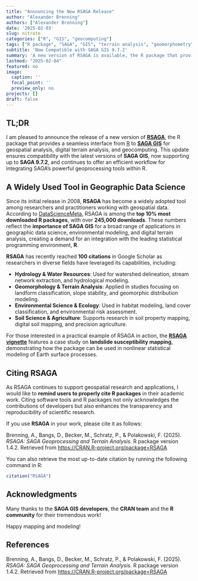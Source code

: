 ```yaml
---
title: "Announcing the New RSAGA Release"
author: "Alexander Brenning"
authors: ["Alexander Brenning"]
date: '2025-02-03'
slug: nitrate
categories: ["R", "GIS", "geocomputing"]
tags: ["R package", "SAGA", "GIS", "terrain analysis", "geomorphometry", "geocomputation", "open-source software"]
subtitle: 'Now Compatible with SAGA GIS 9.7.2'
summary: 'A new version of RSAGA is available, the R package that provides an interface to SAGA GIS for geospatial analysis, digital terrain analysis, and geocomputing...'
lastmod: "2025-02-04"
featured: no
image:
  caption: ''
  focal_point: ''
  preview_only: no
projects: []
draft: false
---
```

<link href="{{< blogdown/postref >}}index_files/panelset/panelset.css" rel="stylesheet" />
<script src="{{< blogdown/postref >}}index_files/panelset/panelset.js"></script>








## TL;DR

I am pleased to announce the release of a new version of **[RSAGA](https://CRAN.R-project.org/package=RSAGA)**, the R package that provides a seamless interface from [R](https://www.r-project.org/) to **[SAGA GIS](https://saga-gis.sourceforge.io/en/index.html)** for geospatial analysis, digital terrain analysis, and geocomputing. This update ensures compatibility with the latest versions of **SAGA GIS**, now supporting up to **SAGA 9.7.2**, and continues to offer an efficient workflow for integrating SAGA’s powerful geoprocessing tools within R.



## A Widely Used Tool in Geographic Data Science

Since its initial release in 2008, **RSAGA** has become a widely adopted tool among researchers and practitioners working with geospatial data. According to [DataScienceMeta](https://www.datasciencemeta.com/rpackages?utm_source=chatgpt.com), RSAGA is among the **top 10% most downloaded R packages**, with over **245,000 downloads**. These numbers reflect the **importance of SAGA GIS** for a broad range of applications in geographic data science, environmental modeling, and digital terrain analysis, creating a demand for an integration with the leading statistical programming environment, **R**.

**RSAGA** has recently reached **100 citations** in Google Scholar as researchers in diverse fields have leveraged its capabilities, including:

- **Hydrology & Water Resources**: Used for watershed delineation, stream network extraction, and hydrological modeling.
- **Geomorphology & Terrain Analysis**: Applied in studies focusing on landform classification, slope stability, and geomorphic distribution modeling.
- **Environmental Science & Ecology**: Used in habitat modeling, land cover classification, and environmental risk assessment.
- **Soil Science & Agriculture**: Supports research in soil property mapping, digital soil mapping, and precision agriculture.

For those interested in a practical example of RSAGA in action, the **[RSAGA vignette](https://cran.r-project.org/web/packages/RSAGA/vignettes/RSAGA.html)** features a case study on **landslide susceptibility mapping**, demonstrating how the package can be used in nonlinear statistical modeling of Earth surface processes.

## Citing RSAGA

As RSAGA continues to support geospatial research and applications, I would like to **remind users to properly cite R packages** in their academic work. Citing software tools and R packages not only acknowledges the contributions of developers but also enhances the transparency and reproducibility of scientific research.  

If you use **RSAGA** in your work, please cite it as follows:  

Brenning, A., Bangs, D., Becker, M., Schratz, P., & Polakowski, F. (2025). *RSAGA: SAGA Geoprocessing and Terrain Analysis*. R package version 1.4.2. Retrieved from https://CRAN.R-project.org/package=RSAGA  

You can also retrieve the most up-to-date citation by running the following command in R:  

```r
citation("RSAGA")
```

## Acknowledgments

Many thanks to the **SAGA GIS developers**, the **CRAN team** and the **R community** for their tremendous work!

Happy mapping and modeling!


## References

Brenning, A., Bangs, D., Becker, M., Schratz, P., & Polakowski, F. (2025). *RSAGA: SAGA Geoprocessing and Terrain Analysis*. R package version 1.4.2. Retrieved from https://CRAN.R-project.org/package=RSAGA  
